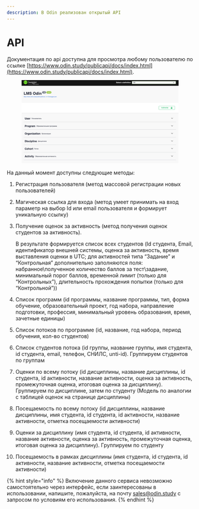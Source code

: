 ```yaml
---
description: В Odin реализован открытый API
---
```


# API

Документация по api доступна для просмотра любому пользователю по ссылке [https://www.odin.study/publicapi/docs/index.html](https://www.odin.study/publicapi/docs/index.html).

<figure><img src="../.gitbook/assets/image (923).png" alt=""><figcaption></figcaption></figure>

На данный момент доступны следующие методы:

1. Регистрация пользователя (метод массовой регистрации новых пользователей)
2. Магическая ссылка для входа (метод умеет принимать на вход параметр на выбор Id или email пользователя и формирует уникальную ссылку)
3.  Получение оценок за активность (метод получения оценок студентов за активность).

    В результате формируется список всех студентов (Id студента, Email, идентификатор внешней системы, оценка за активность, время выставления оценки в UTC; для активностей типа “Задание” и “Контрольная” дополнительно заполняются поля: набранное\полученное количество баллов за тест\задание, минимальный порог баллов, временной лимит (только для “Контрольных”), длительность прохождения попытки (только для “Контрольной”))
4. Список программ (id программы, название программы, тип, форма обучение, образовательный проект, год набора, направление подготовки, профессия, минимальный уровень образования, время, зачетные единицы)
5. Список потоков по программе (id, название, год набора, период обучения, кол-во студентов)
6. Список студентов потока (id группы, название группы, имя студента, id студента, email, телефон, СНИЛС, unti-id). Группируем студентов по группам
7. Оценки по всему потоку (id дисциплины, название дисциплины, id студента, id активности, название активности, оценка за активность, промежуточная оценка, итоговая оценка за дисциплину). Группируем по дисциплине, затем по студенту (Модель по аналогии с таблицей оценок на странице дисциплины)
8. Посещаемость по всему потоку (id дисциплины, название дисциплины, имя студента, id студента, id активности, название активности, отметка посещаемости активности)
9. Оценки за дисциплину (имя студента, id студента, id активности, название активности, оценка за активность, промежуточная оценка, итоговая оценка за дисциплину). Группируем по студенту
10. Посещаемость в рамках дисциплины (имя студента, id студента, id активности, название активности, отметка посещаемости активности)

{% hint style="info" %}
Включение данного сервиса невозможно самостоятельно через интерфейс, если заинтересованы в использовании, напишите, пожалуйста, на почту [sales@odin.study](https://mailto:sales@odin.study) с запросом по условиям его использования.
{% endhint %}
